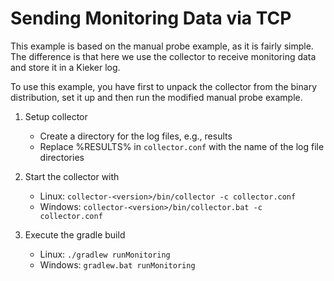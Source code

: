 # Sending Monitoring Data via TCP

This example is based on the manual probe example, as it is
fairly simple. The difference is that here we use the collector
to receive monitoring data and store it in a Kieker log.

To use this example, you have first to unpack the collector from the
binary distribution, set it up and then run the modified manual probe
example.

1. Setup collector
   - Create a directory for the log files, e.g., results
   - Replace %RESULTS% in `collector.conf` with the name of the log file directories 

1. Start the collector with
   - Linux: `collector-<version>/bin/collector -c collector.conf`
   - Windows: `collector-<version>/bin/collector.bat -c collector.conf`

1. Execute the gradle build
   - Linux: `./gradlew runMonitoring`
   - Windows: `gradlew.bat runMonitoring`
